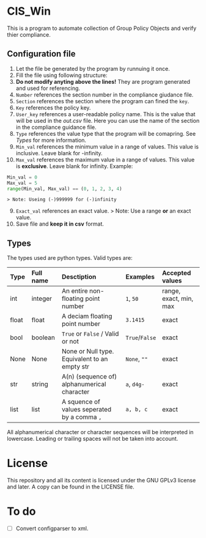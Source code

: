 # CIS_Win
This is a program to automate collection of Group Policy Objects and verify thier compliance.

## Configuration file
1. Let the file be generated by the program by runnuing it once.
2. Fill the file using following structure:
  1. **Do not modify anyting above the lines!** They are program generated and used for referencing.
  2. `Number` references the section number in the compliance giudance file.
  3. `Section` references the section where the program can fined the `key`.
  4. `Key` references the policy key.
  5. `User_key` references a user-readable policy name. This is the value that will be used in the *out.csv* file. Here you can use the name of the section in the compliance guidance file.
  6. `Type` references the value type that the program will be comapring. See *Types* for more information.
  7. `Min_val` references the minimum value in a range of values. This value is inclusive. Leave blank for -infinity.
  8. `Max_val` references the maximum value in a range of values. This value is **exclusive**. Leave blank for infinity.
  Example:
  ```python
  Min_val = 0
  Max_val = 5
  range(Min_val, Max_val) == (0, 1, 2, 3, 4)
  ```
    > Note: Useing (-)999999 for (-)infinity
  9. `Exact_val` references an exact value.
    > Note: Use a range **or** an exact value.
  10. Save file and **keep it in csv** format.

## Types
The types used are python types. Valid types are:

| Type | Full name | Desctiption                         | Examples | Accepted values |
| :--- | :-------- | :---------------------------------- | :------- | :-------------- |
| int  | integer   | An entire non-floating point number | `1`, `50`| range, exact, min, max    |
| float| float     | A deciam floating point number      | `3.1415` | exact           |
| bool | boolean   | `True` or `False` / Valid or not    | `True`/`False`| exact      |
| None | None      | None or Null type. Equivalent to an empty str|`None`, `""`| exact|
| str  | string    | A(n) (sequence of) alphanumerical character|`a`, `d4g-`| exact   |
| list | list      | A squence of values seperated by a comma `,`|`a, b, c`| exact    |

All alphanumerical character or character sequences will be interpreted in lowercase. Leading or trailing spaces will not be taken into account.

# License
This repository and all its content is licensed under the GNU GPLv3 license and later.
A copy can be found in the LICENSE file.

# To do
- [ ] Convert configparser to xml.
